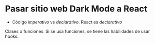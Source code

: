 # Pasar sitio web Dark Mode a React

- Código _imperativo_ vs _declarativo_. React es _declarativo_

Clases o funciones. Si se usa funciones, se tiene las habilidades de usar hooks.
